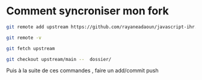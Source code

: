 # Comment syncroniser mon fork

```bash
git remote add upstream https://github.com/rayaneadaoun/javascript-ihr.git

git remote -v 

git fetch upstream 

git checkout upstream/main --  dossier/
```

Puis à la suite de ces commandes , faire un add/commit push 
